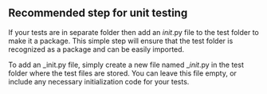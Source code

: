 ## Recommended step for unit testing

If your tests are in separate folder then add an _init_.py file to the test folder to make it a package. This simple step will ensure that the test folder is recognized as a package and can be easily imported.

To add an _init.py file, simply create a new file named __init_.py in the test folder where the test files are stored. You can leave this file empty, or include any necessary initialization code for your tests.
